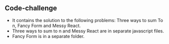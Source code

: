 ## Code-challenge
- It contains the solution to the following problems: Three ways to sum To n, Fancy Form and Messy React.
- Three ways to sum to n and Messy React are in separate javascript files.
- Fancy Form is in a separate folder.
